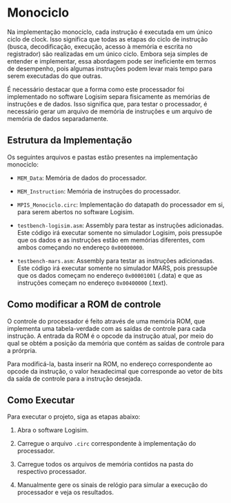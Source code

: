 # Monociclo

Na implementação monociclo, cada instrução é executada em um único ciclo de clock. Isso significa que todas as etapas do ciclo de instrução (busca, decodificação, execução, acesso à memória e escrita no registrador) são realizadas em um único ciclo. Embora seja simples de entender e implementar, essa abordagem pode ser ineficiente em termos de desempenho, pois algumas instruções podem levar mais tempo para serem executadas do que outras.

É necessário destacar que a forma como este processador foi implementado no software Logisim separa fisicamente as memórias de instruções e de dados. Isso significa que, para testar o processador, é necessário gerar um arquivo de memória de instruções e um arquivo de memória de dados separadamente.

## Estrutura da Implementação

Os seguintes arquivos e pastas estão presentes na implementação monociclo:

- `MEM_Data`: Memória de dados do processador.

- `MEM_Instruction`: Memória de instruções do processador.

- `MPIS_Monociclo.circ`: Implementação do datapath do processador em si, para serem abertos no software Logisim.

- `testbench-logisim.asm`: Assembly para testar as instruções adicionadas. Este código irá executar somente no simulador Logisim, pois pressupõe que os dados e as instruções estão em memórias diferentes, com ambos começando no endereço `0x00000000`.

- `testbench-mars.asm`: Assembly para testar as instruções adicionadas. Este código irá executar somente no simulador MARS, pois pressupõe que os dados começam no endereço `0x00001001` (.data) e que as instruções começam no endereço `0x00400000` (.text).

## Como modificar a ROM de controle

O controle do processador é feito através de uma memória ROM, que implementa uma tabela-verdade com as saídas de controle para cada instrução. A entrada da ROM é o opcode da instrução atual, por meio do qual se obtém a posição da memória que contém as saídas de controle para a prórpria.

Para modificá-la, basta inserir na ROM, no endereço correspondente ao opcode da instrução, o valor hexadecimal que corresponde ao vetor de bits da saída de controle para a instrução desejada.

## Como Executar

Para executar o projeto, siga as etapas abaixo:

1. Abra o software Logisim.

2. Carregue o arquivo `.circ` correspondente à implementação do processador.

3. Carregue todos os arquivos de memória contidos na pasta do respectivo processador.

4. Manualmente gere os sinais de relógio para simular a execução do processador e veja os resultados.
